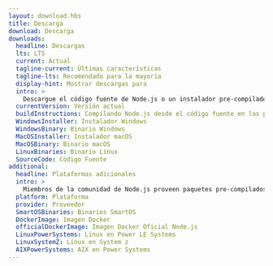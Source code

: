 ```yaml
---
layout: download.hbs
title: Descarga
download: Descarga
downloads:
  headline: Descargas
  lts: LTS
  current: Actual
  tagline-current: Últimas características
  tagline-lts: Recomendado para la mayoría
  display-hint: Mostrar descargas para
  intro: >
    Descargue el código fuente de Node.js o un instalador pre-compilado para su plataforma, y comience a desarrollar hoy.
  currentVersion: Versión actual
  buildInstructions: Compilando Node.js desde el código fuente en las plataformas soportadas
  WindowsInstaller: Instalador Windows
  WindowsBinary: Binario Windows
  MacOSInstaller: Instalador macOS
  MacOSBinary: Binario macOS
  LinuxBinaries: Binario Linux
  SourceCode: Código Fuente
additional:
  headline: Plataformas adicionales
  intro: >
    Miembros de la comunidad de Node.js proveen paquetes pre-compilados de forma no oficial para plataformas adicionales no soportadas por el equipo central de Node.js que pueden no estar al mismo nivel de las versiones actuales oficiales de Node.js.
  platform: Plataforma
  provider: Proveedor
  SmartOSBinaries: Binarios SmartOS
  DockerImage: Imagen Docker
  officialDockerImage: Imagen Docker Oficial Node.js
  LinuxPowerSystems: Linux en Power LE Systems
  LinuxSystemZ: Linux en System z
  AIXPowerSystems: AIX en Power Systems
---
```

